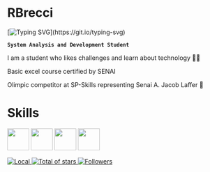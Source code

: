 # RBrecci

[![Typing SVG](https://readme-typing-svg.herokuapp.com?font=Fira+Code&pause=10000&color=245CF7&width=435&lines=Welcome+to+my+profile!)](https://git.io/typing-svg)

**`System Analysis and Development Student`**

I am a student who likes challenges and learn about technology 🧑‍💻

Basic excel course certified by SENAI 

Olimpic competitor at SP-Skills representing Senai A. Jacob Laffer 🦾

<h1>Skills</h1>
 <div>
    <img width="50px" src="https://cdn.jsdelivr.net/gh/devicons/devicon@latest/icons/html5/html5-original.svg" />
    <img width="50px" src="https://cdn.jsdelivr.net/gh/devicons/devicon@latest/icons/css3/css3-original.svg" />
    <img width="50px" src="https://cdn.jsdelivr.net/gh/devicons/devicon@latest/icons/markdown/markdown-original.svg" />
    <img width="50px" src="https://cdn.jsdelivr.net/gh/devicons/devicon@latest/icons/figma/figma-original.svg" />
 </div>

<p align="left">
    <a href="https://www.google.com/maps/place/Santo+Andr%C3%A9,+State+of+S%C3%A3o+Paulo/@-23.7100744,-46.5876691,11z/data=!3m1!4b1!4m6!3m5!1s0x94ce4278871d7eef:0x9eaaca862adb4ede!8m2!3d-23.6876695!4d-46.493085!16zL20vMDN0ZnYy?entry=ttu&g_ep=EgoyMDI1MDgxMi4wIKXMDSoASAFQAw%3D%3D">
        <img 
            alt="Local" 
            title="Localização" 
            src="https://custom-icon-badges.demolab.com/badge/São Paulo-BR-royalblue?style=for-the-badge&logo=location&logoColor=white"
        />
    </a> 
    <a href="https://github.com/rbrecci?tab=repositories">
        <img 
            alt="Total of stars" 
            title="Stars total GitHub" 
            src="https://custom-icon-badges.demolab.com/github/stars/rbrecci?color=55960c&style=for-the-badge&labelColor=488207&logo=star&label=Stars"
        />
    </a>
    <a href="https://github.com/rbrecci?tab=followers">
        <img 
            alt="Followers" 
            title="Follow me on GitHub" 
            src="https://custom-icon-badges.demolab.com/github/followers/rbrecci?color=236ad3&labelColor=1155ba&style=for-the-badge&logo=github&label=Followers&logoColor=white"
        />
    </a>
</p>
